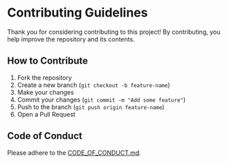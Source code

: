 # Contributing Guidelines

Thank you for considering contributing to this project! By contributing,
you help improve the repository and its contents.

## How to Contribute
1. Fork the repository
2. Create a new branch (`git checkout -b feature-name`)
3. Make your changes
4. Commit your changes (`git commit -m "Add some feature"`)
5. Push to the branch (`git push origin feature-name`)
6. Open a Pull Request

## Code of Conduct
Please adhere to the [CODE_OF_CONDUCT.md](CODE_OF_CONDUCT.md).
